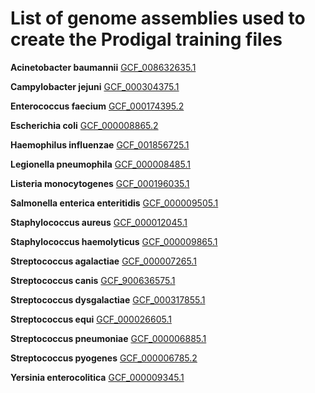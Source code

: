 # List of genome assemblies used to create the Prodigal training files

**Acinetobacter baumannii**
[GCF_008632635.1](https://www.ncbi.nlm.nih.gov/assembly/GCF_008632635.1/)

**Campylobacter jejuni**
[GCF_000304375.1](https://www.ncbi.nlm.nih.gov/assembly/GCF_000304375.1)

**Enterococcus faecium**
[GCF_000174395.2](https://www.ncbi.nlm.nih.gov/assembly/GCF_000174395.2)

**Escherichia coli**
[GCF_000008865.2](https://www.ncbi.nlm.nih.gov/assembly/GCF_000008865.2/)

**Haemophilus influenzae**
[GCF_001856725.1](https://www.ncbi.nlm.nih.gov/assembly/GCF_001856725.1)

**Legionella pneumophila**
[GCF_000008485.1](https://www.ncbi.nlm.nih.gov/assembly/GCF_000008485.1)

**Listeria monocytogenes**
[GCF_000196035.1](https://www.ncbi.nlm.nih.gov/assembly/GCF_000196035.1/)

**Salmonella enterica enteritidis**
[GCF_000009505.1](https://www.ncbi.nlm.nih.gov/assembly/GCF_000009505.1)

**Staphylococcus aureus**
[GCF_000012045.1](https://www.ncbi.nlm.nih.gov/assembly/GCF_000012045.1)

**Staphylococcus haemolyticus**
[GCF_000009865.1](https://www.ncbi.nlm.nih.gov/assembly/GCF_000009865.1)

**Streptococcus agalactiae**
[GCF_000007265.1](https://www.ncbi.nlm.nih.gov/assembly/GCF_000007265.1/)

**Streptococcus canis**
[GCF_900636575.1](https://www.ncbi.nlm.nih.gov/assembly/GCF_900636575.1/)

**Streptococcus dysgalactiae**
[GCF_000317855.1](https://www.ncbi.nlm.nih.gov/assembly/GCF_000317855.1/)

**Streptococcus equi**
[GCF_000026605.1](https://www.ncbi.nlm.nih.gov/assembly/GCF_000026605.1/)

**Streptococcus pneumoniae**
[GCF_000006885.1](https://www.ncbi.nlm.nih.gov/assembly/GCF_000006885.1)

**Streptococcus pyogenes**
[GCF_000006785.2](https://www.ncbi.nlm.nih.gov/assembly/GCF_000006785.2/)

**Yersinia enterocolitica**
[GCF_000009345.1](https://www.ncbi.nlm.nih.gov/assembly/GCF_000009345.1)
